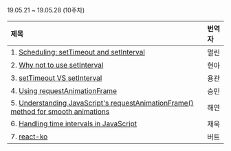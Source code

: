 19.05.21 ~ 19.05.28 (10주차)

|   제목   | 번역자  |
| :-------- | :------ |
| 1. [Scheduling: setTimeout and setInterval](https://github.com/Lee-hyuna/33-js-concepts-kr/wiki/Scheduling:-setTimeout-and-setInterval) | 멀린 |
| 2. [Why not to use setInterval](https://github.com/Lee-hyuna/33-js-concepts-kr/wiki/Why-not-to-use-setInterval) | 현아 |
| 3. [setTimeout VS setInterval](https://github.com/Lee-hyuna/33-js-concepts-kr/wiki/settimeout-vs-setinterval) | 용관 |
| 4. [Using requestAnimationFrame](https://github.com/Lee-hyuna/33-js-concepts-kr/wiki/Using-requestAnimationFrame) | 승민 |
| 5. [Understanding JavaScript's requestAnimationFrame() method for smooth animations](https://github.com/Lee-hyuna/33-js-concepts-kr/wiki/Understanding-JavaScript's-requestAnimationFrame()-method-for-smooth-animations) | 해연 |
| 6. [Handling time intervals in JavaScript](https://github.com/Lee-hyuna/33-js-concepts-kr/wiki/Handling-time-intervals-in-JavaScript) | 재욱 |
| 7. [react-ko](https://github.com/appear/reactjs-interview-questions-ko) | 버트 |